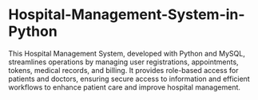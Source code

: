 # Hospital-Management-System-in-Python
This Hospital Management System, developed with Python and MySQL, streamlines operations by managing user registrations, appointments, tokens, medical records, and billing. It provides role-based access for patients and doctors, ensuring secure access to information and efficient workflows to enhance patient care and improve hospital management.
